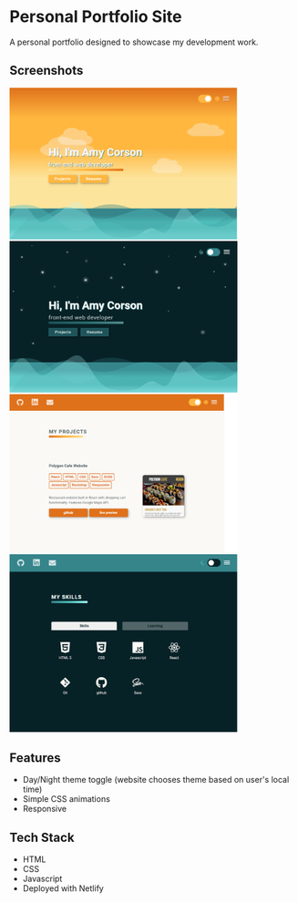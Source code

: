 
# Personal Portfolio Site

A personal portfolio designed to showcase my development work.



## Screenshots

<img src="portfolio-site\img\Screenshots\Hero-Day.PNG" width="400px">
<img src="portfolio-site\img\Screenshots\Hero-night.PNG" width="400px">
<img src="portfolio-site\img\Screenshots\projects.PNG" width="400px">
<img src="portfolio-site\img\Screenshots\skills.PNG" width="400px">

## Features

- Day/Night theme toggle (website chooses theme based on user's local time)
- Simple CSS animations
- Responsive


## Tech Stack
- HTML
- CSS
- Javascript
- Deployed with Netlify

